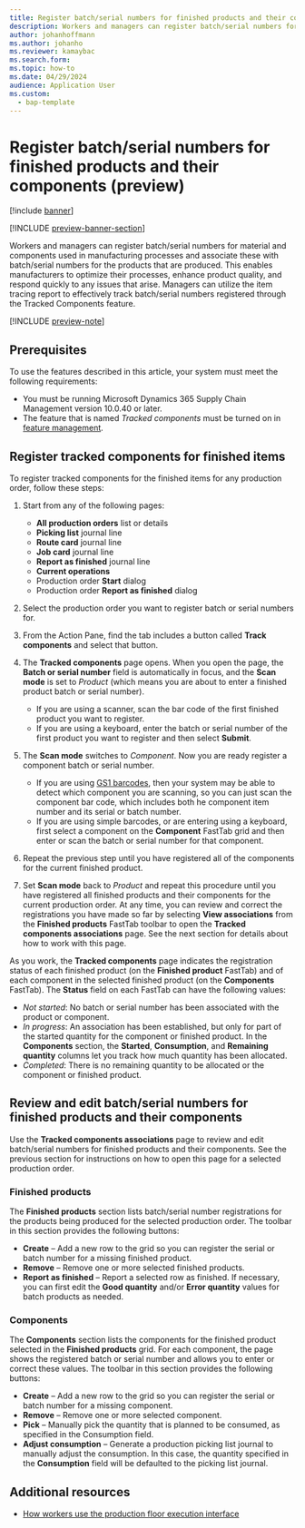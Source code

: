 ```yaml
---
title: Register batch/serial numbers for finished products and their components (preview)
description: Workers and managers can register batch/serial numbers for material and components used in manufacturing processes and associate these to batch/serial numbers for the products that are produced.
author: johanhoffmann
ms.author: johanho
ms.reviewer: kamaybac
ms.search.form:
ms.topic: how-to
ms.date: 04/29/2024
audience: Application User
ms.custom: 
  - bap-template
---
```



# Register batch/serial numbers for finished products and their components (preview)

[!include [banner](../includes/banner.md)]

[!INCLUDE [preview-banner-section](../includes/preview-banner-section.md)]
<!-- KFM: preview until further notice -->

Workers and managers can register batch/serial numbers for material and components used in manufacturing processes and associate these with batch/serial numbers for the products that are produced. This enables manufacturers to optimize their processes, enhance product quality, and respond quickly to any issues that arise. Managers can utilize the item tracing report to effectively track batch/serial numbers registered through the Tracked Components feature.

[!INCLUDE [preview-note](../includes/preview-note.md)]

## Prerequisites

To use the features described in this article, your system must meet the following requirements:

- You must be running Microsoft Dynamics 365 Supply Chain Management version 10.0.40 or later.
- The feature that is named *Tracked components* must be turned on in [feature management](../../fin-ops-core/fin-ops/get-started/feature-management/feature-management-overview.md).

## Register tracked components for finished items

To register tracked components for the finished items for any production order, follow these steps:

1. Start from any of the following pages:
    - **All production orders** list or details
    - **Picking list** journal line
    - **Route card** journal line
    - **Job card** journal line
    - **Report as finished** journal line
    - **Current operations**
    - Production order **Start** dialog
    - Production order **Report as finished** dialog

1. Select the production order you want to register batch or serial numbers for.
1. From the Action Pane, find the tab includes a button called **Track components** and select that button.
1. The **Tracked components** page opens. When you open the page, the **Batch or serial number** field is automatically in focus, and the **Scan mode** is set to *Product* (which means you are about to enter a finished product batch or serial number).
    - If you are using a scanner, scan the bar code of the first finished product you want to register.
    - If you are using a keyboard, enter the batch or serial number of the first product you want to register and then select **Submit**.
1. The **Scan mode** switches to *Component*. Now you are ready register a component batch or serial number.
    - If you are using [GS1 barcodes](../warehousing/gs1-barcodes.md), then your system may be able to detect which component you are scanning, so you can just scan the component bar code, which includes both he component item number and its serial or batch number.
    - If you are using simple barcodes, or are entering using a keyboard, first select a component on the **Component** FastTab grid and then enter or scan the batch or serial number for that component.
1. Repeat the previous step until you have registered all of the components for the current finished product.
1. Set **Scan mode** back to *Product* and repeat this procedure until you have registered all finished products and their components for the current production order. At any time, you can review and correct the registrations you have made so far by selecting **View associations** from the **Finished products** FastTab toolbar to open the **Tracked components associations** page. See the next section for details about how to work with this page.

As you work, the **Tracked components** page indicates the registration status of each finished product (on the **Finished product** FastTab) and of each component in the selected finished product (on the **Components** FastTab). The **Status** field on each FastTab can have the following values:

- *Not started*: No batch or serial number has been associated with the product or component.
- *In progress*: An association has been established, but only for part of the started quantity for the component or finished product. In the **Components** section, the **Started**, **Consumption**, and **Remaining quantity** columns let you track how much quantity has been allocated.
- *Completed*: There is no remaining quantity to be allocated or the component or finished product.

## Review and edit batch/serial numbers for finished products and their components

Use the **Tracked components associations** page to review and edit batch/serial numbers for finished products and their components. See the previous section for instructions on how to open this page for a selected production order.

### Finished products

The **Finished products** section lists batch/serial number registrations for the products being produced for the selected production order. The toolbar in this section provides the following buttons:

- **Create** – Add a new row to the grid so you can register the serial or batch number for a missing finished product.
- **Remove** – Remove one or more selected finished products.
- **Report as finished** – Report a selected row as finished. If necessary, you can first edit the **Good quantity** and/or **Error quantity** values for batch products as needed.

### Components

The **Components** section lists the components for the finished product selected in the **Finished products** grid. For each component, the page shows the registered batch or serial number and allows you to enter or correct these values. The toolbar in this section provides the following buttons:

- **Create** – Add a new row to the grid so you can register the serial or batch number for a missing component.
- **Remove** – Remove one or more selected component.
- **Pick** – Manually pick the quantity that is planned to be consumed, as specified in the Consumption field.
- **Adjust consumption** – Generate a production picking list journal to manually adjust the consumption. In this case, the quantity specified in the **Consumption** field will be defaulted to the picking list journal.

## Additional resources

- [How workers use the production floor execution interface](production-floor-execution-use.md)